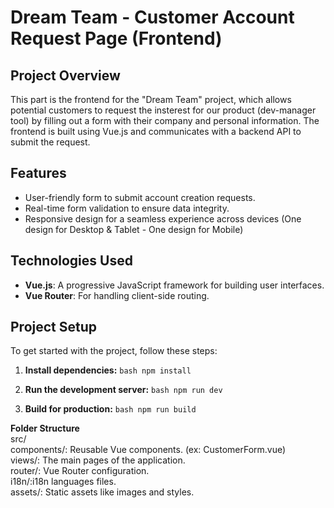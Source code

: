 # Dream Team - Customer Account Request Page (Frontend)

## Project Overview
This part is the frontend for the "Dream Team" project, which allows potential customers to request the insterest for our product (dev-manager tool) by filling out a form with their company and personal information. The frontend is built using Vue.js and communicates with a backend API to submit the request.

## Features
- User-friendly form to submit account creation requests.
- Real-time form validation to ensure data integrity.
- Responsive design for a seamless experience across devices (One design for Desktop & Tablet - One design for Mobile)

## Technologies Used
- **Vue.js**: A progressive JavaScript framework for building user interfaces.
- **Vue Router**: For handling client-side routing.

## Project Setup
To get started with the project, follow these steps:

1. **Install dependencies:**
   ```bash npm install```
   
2. **Run the development server:**
```bash npm run dev```

3. **Build for production:**
```bash npm run build```


**Folder Structure**<br>
src/<br>
components/: Reusable Vue components. (ex: CustomerForm.vue)<br>
views/: The main pages of the application.<br>
router/: Vue Router configuration.<br>
i18n/:i18n languages files.<br>
assets/: Static assets like images and styles.<br>
